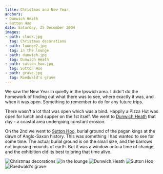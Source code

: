 ```yaml
---
title: Christmas and New Year
anchors:
- Dunwich Heath
- Sutton Hoo
date: Saturday, 25 December 2004
images:
- path: clock.jpg
  tag: Christmas decorations
- path: lounge2.jpg
  tag: in the lounge
- path: dunwich.jpg
  tag: Dunwich Heath
- path: sutton_hoo.jpg
  tag: Sutton Hoo
- path: grave.jpg
  tag: Raedwald's grave
---
```

We saw the New Year in quietly in the Ipswich area. I didn't do the homework of finding out what there was to see, where exactly it was, and when it was open. Something to remember to do for any future trips.

There wasn't a lot that was open which was a bind. Happily a Pizza Hut was open for lunch and supper on the 1st itself. We went to [Dunwich Heath](https://www.nationaltrust.org.uk/dunwich-heath-and-beach) that day - a coastal area undergoing constant erosion.

On the 2nd we went to
[Sutton Hoo](https://www.nationaltrust.org.uk/sutton-hoo), burial ground of the pagan kings at the dawn of Anglo-Saxon history. This was something I had wanted to see for some time. The actual burial ground is on the small size, and the barrows not imposing mounds of earth. But it was a window onto a time of change, and the exhibition did its best to bring that time alive.

![Christmas decorations](clock.jpg)
![in the lounge](lounge2.jpg)
![Dunwich Heath](dunwich.jpg)
![Sutton Hoo](sutton_hoo.jpg)
![Raedwald's grave](grave.jpg)
